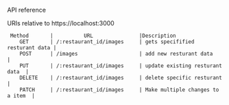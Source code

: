 API reference


URIs relative to https://localhost:3000

     Method       |          URL               |Description
        GET       | /:restaurant_id/images     | gets specifified resturant data |
        POST      | /images                    | add new resturant data          |
        PUT       | /:restaurant_id/images     | update existing resturant data  |
        DELETE    | /:restaurant_id/images     | delete specific resturant       |
        PATCH     | /:restaurant_id/images     | Make multiple changes to a item  |
